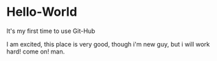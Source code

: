 # Hello-World
It's my first time to use Git-Hub


I am excited, this place is very good, though i'm new guy, but i will work hard! 
 come on! man.
 
